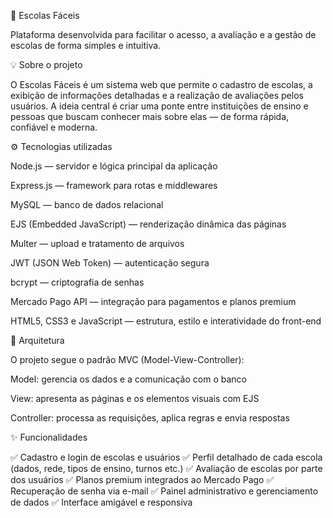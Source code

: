 🏫 Escolas Fáceis

Plataforma desenvolvida para facilitar o acesso, a avaliação e a gestão de escolas de forma simples e intuitiva.

💡 Sobre o projeto

O Escolas Fáceis é um sistema web que permite o cadastro de escolas, a exibição de informações detalhadas e a realização de avaliações pelos usuários.
A ideia central é criar uma ponte entre instituições de ensino e pessoas que buscam conhecer mais sobre elas — de forma rápida, confiável e moderna.

⚙️ Tecnologias utilizadas

Node.js — servidor e lógica principal da aplicação

Express.js — framework para rotas e middlewares

MySQL — banco de dados relacional

EJS (Embedded JavaScript) — renderização dinâmica das páginas

Multer — upload e tratamento de arquivos

JWT (JSON Web Token) — autenticação segura

bcrypt — criptografia de senhas

Mercado Pago API — integração para pagamentos e planos premium

HTML5, CSS3 e JavaScript — estrutura, estilo e interatividade do front-end

🧱 Arquitetura

O projeto segue o padrão MVC (Model-View-Controller):

Model: gerencia os dados e a comunicação com o banco

View: apresenta as páginas e os elementos visuais com EJS

Controller: processa as requisições, aplica regras e envia respostas

✨ Funcionalidades

✅ Cadastro e login de escolas e usuários
✅ Perfil detalhado de cada escola (dados, rede, tipos de ensino, turnos etc.)
✅ Avaliação de escolas por parte dos usuários
✅ Planos premium integrados ao Mercado Pago
✅ Recuperação de senha via e-mail
✅ Painel administrativo e gerenciamento de dados
✅ Interface amigável e responsiva



